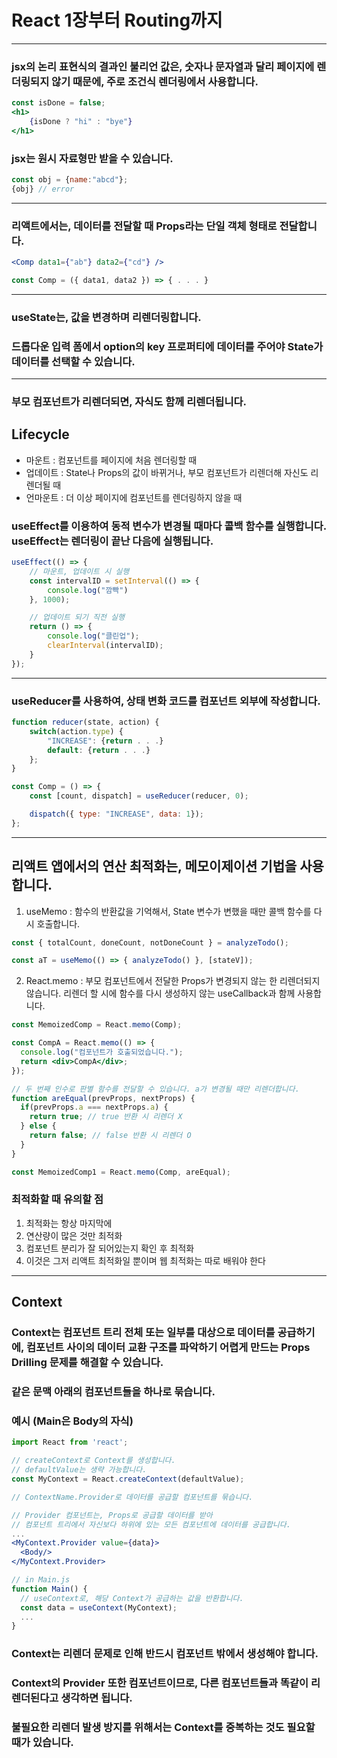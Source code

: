 # React 1장부터 Routing까지

---

### jsx의 논리 표현식의 결과인 불리언 값은, 숫자나 문자열과 달리 페이지에 렌더링되지 않기 때문에, 주로 조건식 렌더링에서 사용합니다.

```jsx
const isDone = false;
<h1>
    {isDone ? "hi" : "bye"}
</h1>
```

### jsx는 원시 자료형만 받을 수 있습니다.

```jsx
const obj = {name:"abcd"};
{obj} // error
```

---

### 리액트에서는, 데이터를 전달할 때 Props라는 단일 객체 형태로 전달합니다.
```jsx
<Comp data1={"ab"} data2={"cd"} />

const Comp = ({ data1, data2 }) => { . . . }
```

---

### useState는, 값을 변경하며 리렌더링합니다.

### 드롭다운 입력 폼에서 option의 key 프로퍼티에 데이터를 주어야 State가 데이터를 선택할 수 있습니다.

---

### 부모 컴포넌트가 리렌더되면, 자식도 함께 리렌더됩니다.

## Lifecycle

- 마운트 : 컴포넌트를 페이지에 처음 렌더링할 때
- 업데이트 : State나 Props의 값이 바뀌거나, 부모 컴포넌트가 리렌더해 자신도 리렌더될 때
- 언마운트 : 더 이상 페이지에 컴포넌트를 렌더링하지 않을 때

### useEffect를 이용하여 동적 변수가 변경될 때마다 콜백 함수를 실행합니다. useEffect는 렌더링이 끝난 다음에 실행됩니다.

```jsx
useEffect(() => {
    // 마운트, 업데이트 시 실행
    const intervalID = setInterval(() => {
        console.log("깜빡")
    }, 1000);

    // 업데이트 되기 직전 실행
    return () => {
        console.log("클린업");
        clearInterval(intervalID);
    }
});
```

---

### useReducer를 사용하여, 상태 변화 코드를 컴포넌트 외부에 작성합니다.

```jsx
function reducer(state, action) {
    switch(action.type) {
        "INCREASE": {return . . .}
        default: {return . . .}
    };
}

const Comp = () => {
    const [count, dispatch] = useReducer(reducer, 0);

    dispatch({ type: "INCREASE", data: 1});
};
```

---

## 리액트 앱에서의 연산 최적화는, 메모이제이션 기법을 사용합니다.

1. useMemo : 함수의 반환값을 기억해서, State 변수가 변했을 때만 콜백 함수를 다시 호출합니다.
```jsx
const { totalCount, doneCount, notDoneCount } = analyzeTodo();

const aT = useMemo(() => { analyzeTodo() }, [stateV]);
```
2. React.memo : 부모 컴포넌트에서 전달한 Props가 변경되지 않는 한 리렌더되지 않습니다. 리렌더 할 시에 함수를 다시 생성하지 않는 useCallback과 함께 사용합니다.
```jsx
const MemoizedComp = React.memo(Comp);

const CompA = React.memo(() => {
  console.log("컴포넌트가 호출되었습니다.");
  return <div>CompA</div>;
});

// 두 번째 인수로 판별 함수를 전달할 수 있습니다. a가 변경될 때만 리렌더합니다.
function areEqual(prevProps, nextProps) {
  if(prevProps.a === nextProps.a) {
    return true; // true 반환 시 리렌더 X
  } else {
    return false; // false 반환 시 리렌더 O
  }
}

const MemoizedComp1 = React.memo(Comp, areEqual);
```

### 최적화할 때 유의할 점
1. 최적화는 항상 마지막에
2. 연산량이 많은 것만 최적화
3. 컴포넌트 분리가 잘 되어있는지 확인 후 최적화
4. 이것은 그저 리액트 최적화일 뿐이며 웹 최적화는 따로 배워야 한다

---

## Context

### Context는 컴포넌트 트리 전체 또는 일부를 대상으로 데이터를 공급하기에, 컴포넌트 사이의 데이터 교환 구조를 파악하기 어렵게 만드는 Props Drilling 문제를 해결할 수 있습니다.

### 같은 문맥 아래의 컴포넌트들을 하나로 묶습니다.

### 예시 (Main은 Body의 자식)
```jsx
import React from 'react';

// createContext로 Context를 생성합니다.
// defaultValue는 생략 가능합니다.
const MyContext = React.createContext(defaultValue);

// ContextName.Provider로 데이터를 공급할 컴포넌트를 묶습니다.

// Provider 컴포넌트는, Props로 공급할 데이터를 받아
// 컴포넌트 트리에서 자신보다 하위에 있는 모든 컴포넌트에 데이터를 공급합니다.
...
<MyContext.Provider value={data}>
  <Body/>
</MyContext.Provider>

// in Main.js
function Main() {
  // useContext로, 해당 Context가 공급하는 값을 반환합니다.
  const data = useContext(MyContext);
  ...
}
```

### Context는 리렌더 문제로 인해 반드시 컴포넌트 밖에서 생성해야 합니다.

### Context의 Provider 또한 컴포넌트이므로, 다른 컴포넌트들과 똑같이 리렌더된다고 생각하면 됩니다.

### 불필요한 리렌더 발생 방지를 위해서는 Context를 중복하는 것도 필요할 때가 있습니다.